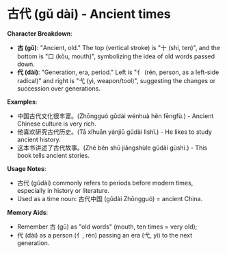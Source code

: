 # **古代 (gǔ dài) - Ancient times**

**Character Breakdown**:  
- **古 (gǔ)**: "Ancient, old." The top (vertical stroke) is "十 (shí, ten)", and the bottom is "口 (kǒu, mouth)", symbolizing the idea of old words passed down.  
- **代 (dài)**: "Generation, era, period." Left is "亻 (rén, person, as a left-side radical)" and right is "弋 (yì, weapon/tool)", suggesting the changes or succession over generations.

**Examples**:  
- 中国古代文化很丰富。(Zhōngguó gǔdài wénhuà hěn fēngfù.) - Ancient Chinese culture is very rich.  
- 他喜欢研究古代历史。(Tā xǐhuān yánjiū gǔdài lìshǐ.) - He likes to study ancient history.  
- 这本书讲述了古代故事。(Zhè běn shū jiǎngshùle gǔdài gùshì.) - This book tells ancient stories.

**Usage Notes**:  
- 古代 (gǔdài) commonly refers to periods before modern times, especially in history or literature.  
- Used as a time noun: 古代中国 (gǔdài Zhōngguó) = ancient China.

**Memory Aids**:  
- Remember 古 (gǔ) as "old words" (mouth, ten times = very old);  
- 代 (dài) as a person (亻, rén) passing an era (弋, yì) to the next generation.